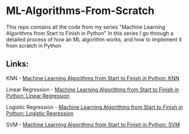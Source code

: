 # ML-Algorithms-From-Scratch

This repo contains all the code from my series  "Machine Learning Algorithms from Start to Finish in Python"
In this series I go through a detailed process of how an ML algorithm works, and how to implement it from scratch in Python

## Links:

KNN - [Machine Learning Algorithms from Start to Finish in Python: KNN](https://towardsdatascience.com/machine-learning-algorithms-from-start-to-finish-in-python-knn-7a92cce47986
)

Linear Regression - [Machine Learning Algorithms from Start to Finish in Python: Linear Regression](https://towardsdatascience.com/machine-learning-algorithms-from-start-to-finish-in-python-linear-regression-aa8c1d6b1169?)

Logistic Regression - [Machine Learning Algorithms from Start to Finish in Python: Logistic Regression](https://towardsdatascience.com/machine-learning-algorithms-from-start-to-finish-in-python-logistic-regression-5a62e3495318)

SVM - [Machine Learning Algorithms from Start to Finish in Python: SVM](https://towardsdatascience.com/machine-learning-algorithms-from-start-to-finish-in-python-svm-d9ff9b48fd1)
